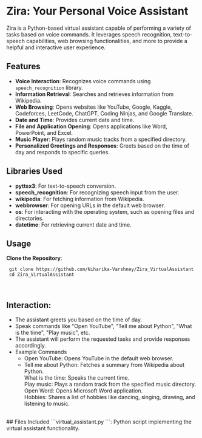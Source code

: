 # Zira: Your Personal Voice Assistant

Zira is a Python-based virtual assistant capable of performing a variety of tasks based on voice commands. It leverages speech recognition, text-to-speech capabilities, web browsing functionalities, and more to provide a helpful and interactive user experience.


## Features

- **Voice Interaction**: Recognizes voice commands using `speech_recognition` library.
- **Information Retrieval**: Searches and retrieves information from Wikipedia.
- **Web Browsing**: Opens websites like YouTube, Google, Kaggle, Codeforces, LeetCode, ChatGPT, Coding Ninjas, and Google Translate.
- **Date and Time**: Provides current date and time.
- **File and Application Opening**: Opens applications like Word, PowerPoint, and Excel.
- **Music Player**: Plays random music tracks from a specified directory.
- **Personalized Greetings and Responses**: Greets based on the time of day and responds to specific queries.

## Libraries Used

- **pyttsx3**: For text-to-speech conversion.
- **speech_recognition**: For recognizing speech input from the user.
- **wikipedia**: For fetching information from Wikipedia.
- **webbrowser**: For opening URLs in the default web browser.
- **os**: For interacting with the operating system, such as opening files and directories.
- **datetime**: For retrieving current date and time.

## Usage

 **Clone the Repository**:

   ``` git clone https://github.com/Niharika-Varshney/Zira_VirtualAssistant```
   <br>
  ``` cd Zira_VirtualAssistant```


<br>


## Interaction:

- The assistant greets you based on the time of day.  <br>
- Speak commands like "Open YouTube", "Tell me about Python", "What is the time", "Play music", etc.  <br>
- The assistant will perform the requested tasks and provide responses accordingly.  <br>
- Example Commands  <br>
   - Open YouTube: Opens YouTube in the default web browser.  <br>
   - Tell me about Python: Fetches a summary from Wikipedia about Python.  <br>
What is the time: Speaks the current time.  <br>
Play music: Plays a random track from the specified music directory.  <br>
Open Word: Opens Microsoft Word application.  <br>
Hobbies: Shares a list of hobbies like dancing, singing, drawing, and listening to music.  <br>
<br>
## Files Included
```virtual_assistant.py ```: Python script implementing the virtual assistant functionality.
